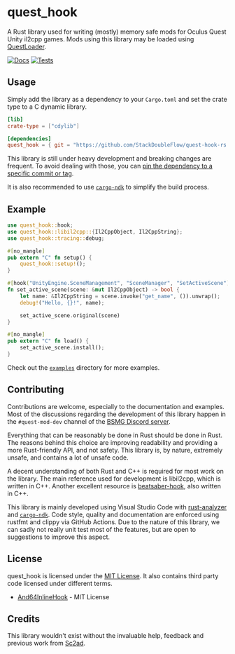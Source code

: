 # quest_hook

A Rust library used for writing (mostly) memory safe mods for Oculus Quest Unity il2cpp games. Mods using this library may be loaded using [QuestLoader](https://github.com/sc2ad/QuestLoader).

[![Docs](https://img.shields.io/github/workflow/status/StackDoubleFlow/quest-hook-rs/Docs?color=blue&label=docs&style=for-the-badge)](https://stackdoubleflow.github.io/quest-hook-rs/quest_hook/) [![Tests](https://img.shields.io/github/workflow/status/StackDoubleFlow/quest-hook-rs/Tests?label=tests&style=for-the-badge)](https://github.com/StackDoubleFlow/quest-hook-rs/actions/workflows/tests.yml)

## Usage

Simply add the library as a dependency to your `Cargo.toml` and set the crate type to a C dynamic library.

```toml
[lib]
crate-type = ["cdylib"]

[dependencies]
quest_hook = { git = "https://github.com/StackDoubleFlow/quest-hook-rs.git" }
```

This library is still under heavy development and breaking changes are frequent. To avoid dealing with those, you can [pin the dependency to a specific commit or tag](https://doc.rust-lang.org/cargo/reference/specifying-dependencies.html#specifying-dependencies-from-git-repositories).

It is also recommended to use [`cargo-ndk`](https://github.com/bbqsrc/cargo-ndk) to simplify the build process.

## Example

```rust
use quest_hook::hook;
use quest_hook::libil2cpp::{Il2CppObject, Il2CppString};
use quest_hook::tracing::debug;

#[no_mangle]
pub extern "C" fn setup() {
    quest_hook::setup!();
}

#[hook("UnityEngine.SceneManagement", "SceneManager", "SetActiveScene")]
fn set_active_scene(scene: &mut Il2CppObject) -> bool {
    let name: &Il2CppString = scene.invoke("get_name", ()).unwrap();
    debug!("Hello, {}!", name);

    set_active_scene.original(scene)
}

#[no_mangle]
pub extern "C" fn load() {
    set_active_scene.install();
}
```

Check out the [`examples`](./examples/) directory for more examples.

## Contributing

Contributions are welcome, especially to the documentation and examples. Most of the discussions regarding the development of this library happen in the `#quest-mod-dev` channel of the [BSMG Discord server](https://discord.gg/beatsabermods).

Everything that can be reasonably be done in Rust should be done in Rust. The reasons behind this choice are improving readability and providing a more Rust-friendly API, and not safety. This library is, by nature, extremely unsafe, and contains a lot of unsafe code.

A decent understanding of both Rust and C++ is required for most work on the library. The main reference used for development is libil2cpp, which is written in C++. Another excellent resource is [beatsaber-hook](https://github.com/sc2ad/beatsaber-hook), also written in C++.

This library is mainly developed using Visual Studio Code with [rust-analyzer](https://rust-analyzer.github.io/) and [`cargo-ndk`](https://github.com/bbqsrc/cargo-ndk). Code style, quality and documentation are enforced using rustfmt and clippy via GitHub Actions. Due to the nature of this library, we can sadly not really unit test most of the features, but are open to suggestions to improve this aspect.

## License

quest_hook is licensed under the [MIT License](./LICENSE). It also contains third party code licensed under different terms.

- [And64InlineHook](./inline_hook/And64InlineHook/) - MIT License

## Credits

This library wouldn't exist without the invaluable help, feedback and previous work from [Sc2ad](https://github.com/sc2ad).
